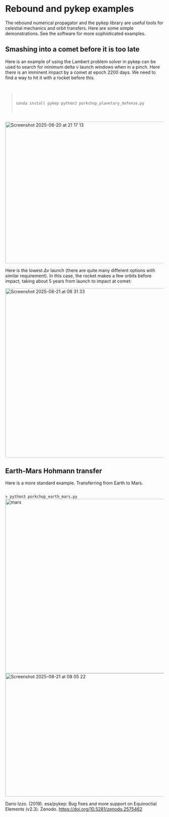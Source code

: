 # Rebound and pykep examples

The rebound numerical propagator and the pykep library are useful tools for celestial mechanics and orbit transfers. Here are some simple demonstrations. See the software for more sophisticated examples.

## Smashing into a comet before it is too late

Here is an example of using the Lambert problem solver in pykep can be used to search for minimum delta v launch windows when in a pinch. Here there is an imminent impact by a comet at epoch 2200 days. We need to find a way to hit it with a rocket before this.
<code>
> conda install pykep
> python3 porkchop_planetary_defense.py
</code>

<img width="577" height="449" alt="Screenshot 2025-08-20 at 21 17 13" src="https://github.com/user-attachments/assets/9f54b41d-32c6-452c-b34f-d4eafca95dfc" />

Here is the lowest $\Delta v$ launch (there are quite many different options with similar requirement). In this case, the rocket makes a few orbits before impact, taking about 5 years from launch to impact at comet:

<img width="534" height="537" alt="Screenshot 2025-08-21 at 08 31 33" src="https://github.com/user-attachments/assets/36c390d3-0e43-4238-8cb3-56c9bc4391b9" />

## Earth-Mars Hohmann transfer

Here is a more standard example. Transferring from Earth to Mars. 

<code>
> python3 porkchop_earth_mars.py
</code>

<img width="1577" height="553" alt="mars" src="https://github.com/user-attachments/assets/d275c56c-ee10-4c22-9db3-0cb1fd2db050" />



<img width="1305" height="391" alt="Screenshot 2025-08-21 at 08 05 22" src="https://github.com/user-attachments/assets/7891c92e-ab63-4a61-8b2a-eb1d3e4fea00" />


Dario Izzo. (2019). esa/pykep: Bug fixes and more support on Equinoctial Elements (v2.3). Zenodo. https://doi.org/10.5281/zenodo.2575462
